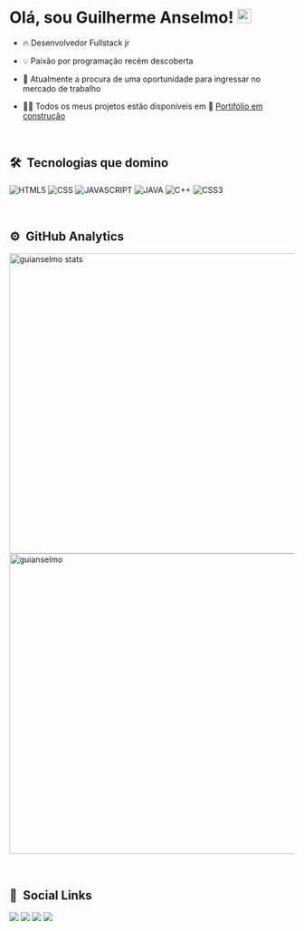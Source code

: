 <h1>Olá, sou Guilherme Anselmo! <img src="https://raw.githubusercontent.com/kaueMarques/kaueMarques/master/hi.gif" width="25px"></h1>

- 🔥 Desenvolvedor Fullstack jr

- 💡 Paixão por programação recém descoberta

- 🔎 Atualmente a procura de uma oportunidade para ingressar no mercado de trabalho

- 👨‍💻 Todos os meus projetos estão disponíveis em 🚨 [Portifólio em construção]()

<br>
  
## 🛠 &nbsp;Tecnologias que domino

<img align="center" alt="HTML5" 
src="https://img.shields.io/badge/HTML5-E34F26?style=for-the-badge&logo=html5&logoColor=white">
<img align="center" alt="CSS"
src="https://img.shields.io/badge/CSS3-1572B6?style=for-the-badge&logo=css3&logoColor=white">
<img align="center" alt="JAVASCRIPT" 
src="https://img.shields.io/badge/JavaScript-F7DF1E?style=for-the-badge&logo=javascript&logoColor=black">
<img align="center" alt="JAVA"
src="https://user-images.githubusercontent.com/100154257/199987427-5c9aa921-f6c6-4e11-b16f-ea685be55066.png">
<img align="center" alt="C++" 
src="https://img.shields.io/badge/C%2B%2B-00599C?style=for-the-badge&logo=c%2B%2B&logoColor=white">
<img align="center" alt="CSS3" 
src="https://img.shields.io/badge/GitHub-100000?style=for-the-badge&logo=github&logoColor=white"> 

<br>

## ⚙️ &nbsp;GitHub Analytics

<p align="left">

<img width="530em" src="https://github-readme-stats.vercel.app/api?username=guianselmo&show_icons=true&theme=tokyonight" alt="guianselmo stats"/>
  
<img width="530em" src="https://github-readme-stats.vercel.app/api/top-langs/?username=guianselmo&layout=compact&theme=tokyonight" alt="guianselmo"/>
</p>

<br>

## 👤 &nbsp;Social Links

<div> 
  
  <a href="https://www.instagram.com/guianselmoo/" target="_blank"><img src="https://img.shields.io/badge/Instagram-E4405F?style=for-the-badge&logo=instagram&logoColor=white" target="_blank"></a>
  <a href="https://www.facebook.com/guisouzaanselmo/" target="_blank"><img src="https://img.shields.io/badge/Facebook-1877F2?style=for-the-badge&logo=facebook&logoColor=white" target="_blank"></a>
  <a href="https://www.linkedin.com/in/guilherme-anselmo-989b89236/" target="_blank"><img src="https://img.shields.io/badge/LinkedIn-0077B5?style=for-the-badge&logo=linkedin&logoColor=white" target="_blank"></a> 
  <a href="mailto:guianselmoo@hotmail.com"><img src="https://img.shields.io/badge/-Outlook-%23333?style=for-the-badge&logo=gmail&logoColor=white" target="_blank"></a>
</div>
